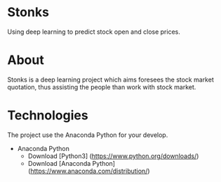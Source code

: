 # Stonks
Using deep learning to predict stock open and close prices.

# About
Stonks is a deep learning project which aims foresees the stock market quotation, thus assisting the people than work with stock market.

# Technologies
The project use the Anaconda Python for your develop.
- Anaconda Python
  - Download [Python3] (https://www.python.org/downloads/)
  - Download [Anaconda Python] (https://www.anaconda.com/distribution/)
